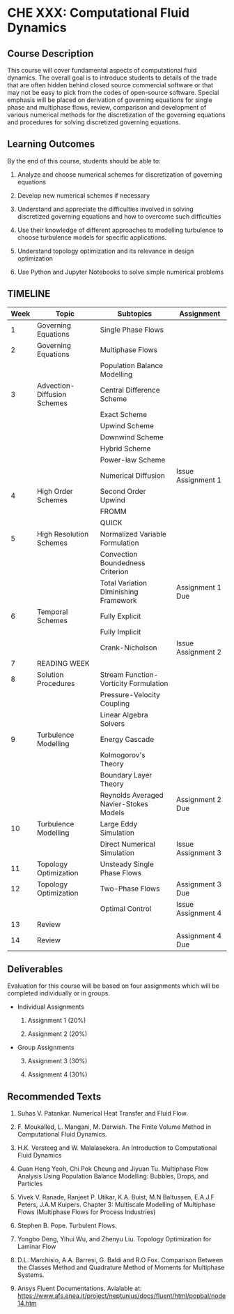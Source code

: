 # CHE XXX: Computational Fluid Dynamics

## Course Description

  This course will cover fundamental aspects of computational fluid dynamics. The overall goal is to introduce students to details of the trade that are often hidden behind closed source commercial software or that may not be easy to pick from the codes of open-source software. Special emphasis will be placed on derivation of governing equations for single phase and multiphase flows, review, comparison and development of various numerical methods for the discretization of the governing equations and procedures for solving discretized governing equations.
  
## Learning Outcomes

By the end of this course, students should be able to:
	
  1.	Analyze and choose numerical schemes for discretization of governing equations
  
  2.	Develop new numerical schemes if necessary
  
  3. 	Understand and appreciate the difficulties involved in solving discretized governing equations and how to overcome such difficulties
  
  4.    Use their knowledge of different approaches to modelling turbulence to choose turbulence models for specific applications.
  
  5.	Understand topology optimization and its relevance in design optimization
  
  6.	Use Python and Jupyter Notebooks to solve simple numerical problems

## TIMELINE

|	Week	|	Topic				|	Subtopics				|	Assignment		|
|---------------|---------------------------------------|-----------------------------------------------|-------------------------------|
|	1	|	Governing Equations		| 	Single Phase Flows			|				|
|	2	|	Governing Equations		| 	Multiphase Flows			|				|
|		|					| 	Population Balance Modelling		|				|
|	3	|	Advection-Diffusion Schemes	| 	Central Difference Scheme		|				|
|		|					|	Exact Scheme				|				|
|		|					|	Upwind Scheme				| 				|
|		|					|	Downwind Scheme				|				|
|		|					|	Hybrid Scheme				|				|
|		|					|	Power-law Scheme			|				|
|		|					|	Numerical Diffusion			|	Issue Assignment 1	|
|	4	|	High Order Schemes		|	Second Order Upwind			|				|
|		|					|	FROMM					|				|
|		|					|	QUICK					|				|
|	5	|	High Resolution Schemes		|	Normalized Variable Formulation		|				|
|		|					|	Convection Boundedness Criterion	|				|
|		|					|	Total Variation Diminishing Framework	|	Assignment 1 Due	|
|	6	|	Temporal Schemes		|	Fully Explicit				|				|
|		|					|	Fully Implicit				|				|
|		|					|	Crank-Nicholson				|	Issue Assignment 2	|
|	7	|					READING WEEK									|
|	8	|	Solution Procedures		|	Stream Function-Vorticity Formulation	|				|
|		|					|	Pressure-Velocity Coupling		|				|
|		|					|	Linear Algebra Solvers			|				|
|	9	|	Turbulence Modelling		|	Energy Cascade				|				|
|		|					|	Kolmogorov's Theory			|				|
|		|					|	Boundary Layer Theory			|				|
|		|					|	Reynolds Averaged Navier-Stokes Models	|	Assignment 2 Due	|
|	10	|	Turbulence Modelling		|	Large Eddy Simulation			|				|
|		|					|	Direct Numerical Simulation		|	Issue Assignment 3	|
|	11	|	Topology Optimization		|	Unsteady Single Phase Flows		|				|
|	12	|	Topology Optimization		|	Two-Phase Flows				|	Assignment 3 Due	|
|		|					|	Optimal Control				|	Issue Assignment 4	|
|	13	|	Review				|						|				|
|	14	|	Review				|						|	Assignment 4 Due	|
	
## Deliverables

Evaluation for this course will be based on four assignments which will be completed individually or in groups.

  * Individual Assignments
    
    1. Assignment 1 (20%)
    
    2. Assignment 2 (20%)
    
  * Group Assignments
    
    3. Assignment 3 (30%)
    
    4. Assignment 4 (30%)

## Recommended Texts

  1. Suhas V. Patankar. Numerical Heat Transfer and Fluid Flow.

  2. F. Moukalled, L. Mangani, M. Darwish. The Finite Volume Method in Computational Fluid Dynamics.

  3. H.K. Versteeg and W. Malalasekera. An Introduction to Computational Fluid Dynamics
  
  4. Guan Heng Yeoh, Chi Pok Cheung and Jiyuan Tu. Multiphase Flow Analysis Using Population Balance Modelling: Bubbles, Drops, and Particles
  
  5. Vivek V. Ranade, Ranjeet P. Utikar,  K.A. Buist, M.N Baltussen, E.A.J.F Peters, J.A.M Kuipers. Chapter 3: Multiscale Modelling of Multiphase Flows (Multiphase Flows for Process Industries)
  
  6. Stephen B. Pope. Turbulent Flows.
  
  7. Yongbo Deng, Yihui Wu, and Zhenyu Liu. Topology Optimization for Laminar Flow
  
  8. D.L. Marchisio, A.A. Barresi, G. Baldi and R.O Fox. Comparison Between the Classes Method and Quadrature Method of Moments for Multiphase Systems.
  
  9. Ansys Fluent Documentations. Avialable at: https://www.afs.enea.it/project/neptunius/docs/fluent/html/popbal/node14.htm
  
